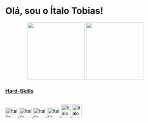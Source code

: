 # Olá, sou o Ítalo Tobias!

<!--
**tobiasitalo/tobiasitalo** is a ✨ _special_ ✨ repository because its `README.md` (this file) appears on your GitHub profile.

Here are some ideas to get you started:

- 🔭 I’m currently working on ...
- 🌱 I’m currently learning ...
- 👯 I’m looking to collaborate on ...
- 🤔 I’m looking for help with ...
- 💬 Ask me about ...
- 📫 How to reach me: ...
- 😄 Pronouns: ...
- ⚡ Fun fact: ...
-->

<div align="center">
  <a href="https://github.com/tobiasitalo">
  <img height="180em" src="https://github-readme-stats.vercel.app/api?username=tobiasitalo&show_icons=true&theme=blue-green&include_all_commits=true&count_private=true" />
  <img height="180em" src="https://github-readme-stats.vercel.app/api/top-langs/?username=tobiasitalo&layout=compact&langs_count=7&theme=blue-green" />
</div>

### Hard-Skills
<div style="display: inline_block"><br>
  <img
    aling="center"
    height="30px"
    width="40px"
    alt="Italo-HTML-5"
    src="https://cdn.jsdelivr.net/gh/devicons/devicon/icons/html5/html5-original.svg"
  />
  <img
    aling="center"
    height="30px"
    width="40px"
    alt="Italo-CSS-3"
    src="https://cdn.jsdelivr.net/gh/devicons/devicon/icons/css3/css3-original.svg"
  />
  <img
    aling="center"
    height="30px"
    width="40px"
    alt="Italo-NODE-JS"
    src="https://cdn.jsdelivr.net/gh/devicons/devicon/icons/nodejs/nodejs-original.svg"
  />
  <img
    aling="center"
    height="30px"
    width="40px"
    alt="Italo-React"
    src="https://cdn.jsdelivr.net/gh/devicons/devicon/icons/react/react-original.svg"
  />
  <img
    style="aling: center"
    height=40px width=30px
    alt="Italo-Redux"
    src="https://cdn.jsdelivr.net/gh/devicons/devicon/icons/redux/redux-original.svg"
  />
  <img
    style="aling: center"
    height=40px width=30px
    alt="Italo-Jest"
    src="https://cdn.jsdelivr.net/gh/devicons/devicon/icons/jest/jest-plain.svg"
  />
  <!--
    <img
    style="aling: center"
    height=40px width=30px
    alt="Italo-Mongo-DB"
    src="https://cdn.jsdelivr.net/gh/devicons/devicon/icons/mongodb/mongodb-original-wordmark.svg"
  />
  -->
</ div>
